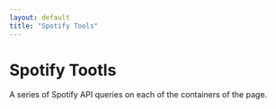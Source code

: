 ```yaml
---
layout: default
title: "Spotify Tools"
---
```


<h1>Spotify Tootls</h1>

A series of Spotify API queries on each of the containers of the page.
